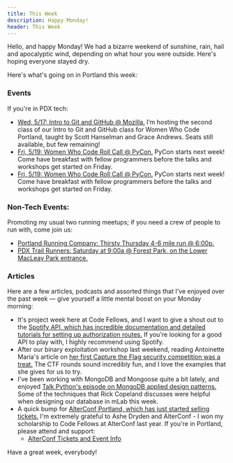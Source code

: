 ```yaml
---
title: This Week
description: Happy Monday!
header: This Week
---
```


Hello, and happy Monday! We had a bizarre weekend of sunshine, rain, hail and apocalyptic wind, depending on what hour you were outside. Here's hoping everyone stayed dry.

Here's what's going on in Portland this week:

### Events

If you're in PDX tech:
* [Wed, 5/17: Intro to Git and GitHub @ Mozilla.](https://www.meetup.com/Women-Who-Code-Portland/events/239020608/) I’m hosting the second class of our Intro to Git and GitHub class for Women Who Code Portland, taught by Scott Hanselman and Grace Andrews. Seats still available, but few remaining!
* [Fri, 5/19: Women Who Code Roll Call @ PyCon.](https://www.meetup.com/Women-Who-Code-Portland/events/237905872/) PyCon starts next week! Come have breakfast with fellow programmers before the talks and workshops get started on Friday. 
* [Fri, 5/19: Women Who Code Roll Call @ PyCon.](https://www.meetup.com/Women-Who-Code-Portland/events/237905872/) PyCon starts next week! Come have breakfast with fellow programmers before the talks and workshops get started on Friday. 

### Non-Tech Events: 

Promoting my usual two running meetups; if you need a crew of people to run with, come join us:

* [Portland Running Company: Thirsty Thursday 4-6 mile run @ 6:00p.](https://www.meetup.com/Portland-Running-Co-Weekly-Group-Runs/events/238871360/)
* [PDX Trail Runners: Saturday at 9:00a @ Forest Park, on the Lower MacLeay Park entrance.](https://www.meetup.com/PDX-Trail-Runners/events/237741875/)

### Articles

Here are a few articles, podcasts and assorted things that I’ve enjoyed over the past week — give yourself a little mental boost on your Monday morning:

* It's project week here at Code Fellows, and I want to give a shout out to the [Spotify API, which has incredible documentation and detailed tutorials for setting up authorization routes.](https://github.com/prettier/prettier) If you're looking for a good API to play with, I highly recommend using Spotify.
* After our binary exploitation workshop last weekend, reading Antoinette Maria's article on [her first Capture the Flag security competition was a treat.](https://dev.to/_theycallmetoni/capture-the-flag-its-a-game-for-hacki-mean-security-professionals) The CTF rounds sound incredibly fun, and I love the examples that she gives for us to try.
* I've been working with MongoDB and Mongoose quite a bit lately, and enjoyed [Talk Python's episode on MongoDB applied design patterns.](https://talkpython.fm/episodes/show/109/mongodb-applied-design-patterns) Some of the techniques that Rick Copeland discusses were helpful when designing our database in mLab this week.
* A quick bump for [AlterConf Portland, which has just started selling tickets.](https://alterconf.com/conferences/portland-or-2017) I'm extremely grateful to Ashe Dryden and AlterConf - I won my scholarship to Code Fellows at AlterConf last year. If you're in Portland, please attend and support: 
    * [AlterConf Tickets and Event Info](https://alterconf.com/conferences/portland-or-2017)


Have a great week, everybody!